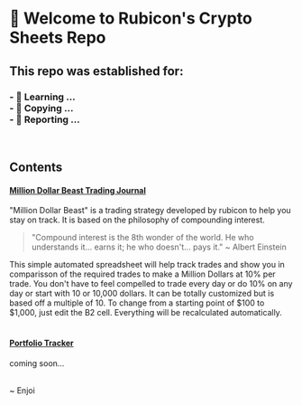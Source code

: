 <h1>👋 Welcome to Rubicon's Crypto Sheets Repo</h1>

<h2>This repo was established for:</h2>
<h3>
- 🌱 Learning ...<br />
- 💞️ Copying ...<br />
- 🐞 Reporting ...<br />
</h3>
<br />
<h2>Contents</h2>
<h4><a href="https://github.com/rubicons-crypto-sheets/rubicons-crypto-sheets/blob/main/Rubicon's%20Million%20Dollar%20Beast%20Trading%20Journal.pdf" target="_blank">Million Dollar Beast Trading Journal</a></h4>
"Million Dollar Beast" is a trading strategy developed by rubicon to help you stay on track. It is based on the philosophy of compounding interest. 

<blockquote>"Compound interest is the 8th wonder of the world. He who understands it... earns it; he who doesn't... pays it." ~ Albert Einstein</blockquote>

This simple automated spreadsheet will help track trades and show you in comparisson of the required trades to make a Million Dollars at 10% per trade. You don't have to feel compelled to trade every day or do 10% on any day or start with 10 or 10,000 dollars. It can be totally customized but is based off a multiple of 10. To change from a starting point of $100 to $1,000, just edit the B2 cell. Everything will be recalculated automatically.
<br />
<br />
<h4><a href="" target="_blank">Portfolio Tracker</a></h4>
coming soon...
<br />
<br />

~ Enjoi


<!---
rubicons-crypto-sheets/rubicons-crypto-sheets is a ✨ special ✨ repository because its `README.md` (this file) appears on your GitHub profile.
You can click the Preview link to take a look at your changes.
--->
